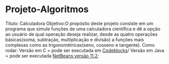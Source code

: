 # Projeto-Algoritmos
Título: Calculadora
Objetivo:O propósito deste projeto consiste em um programa que simule funções de uma calculadora científica e dê a opção ao usuário de qual operação deseja realizar, desde as quatro operações básicas(soma, subtração, multiplicação e divisão) a funções mais complexas como as trigonométricas(seno, cosseno e tangente).
Como rodar: Versão em C = pode ser executada em [Codeblocks](http://www.codeblocks.org/downloads)/
            Versão em Java = pode ser executada [NetBeans versão 11.2](https://netbeans.apache.org/download/nb112/nb112.html);
